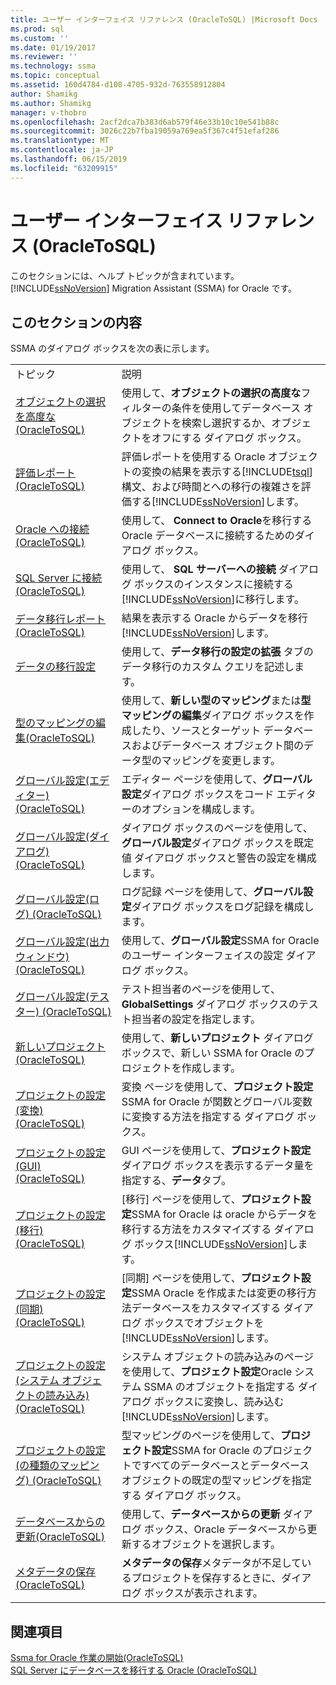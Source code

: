 ```yaml
---
title: ユーザー インターフェイス リファレンス (OracleToSQL) |Microsoft Docs
ms.prod: sql
ms.custom: ''
ms.date: 01/19/2017
ms.reviewer: ''
ms.technology: ssma
ms.topic: conceptual
ms.assetid: 160d4784-d108-4705-932d-763558912804
author: Shamikg
ms.author: Shamikg
manager: v-thobro
ms.openlocfilehash: 2acf2dca7b383d6ab579f46e33b10c10e541b88c
ms.sourcegitcommit: 3026c22b7fba19059a769ea5f367c4f51efaf286
ms.translationtype: MT
ms.contentlocale: ja-JP
ms.lasthandoff: 06/15/2019
ms.locfileid: "63209915"
---
```

# <a name="user-interface-reference-oracletosql"></a>ユーザー インターフェイス リファレンス (OracleToSQL)
このセクションには、ヘルプ トピックが含まれています。 [!INCLUDE[ssNoVersion](../../includes/ssnoversion-md.md)] Migration Assistant (SSMA) for Oracle です。  
  
## <a name="in-this-section"></a>このセクションの内容  
SSMA のダイアログ ボックスを次の表に示します。  
  
|||  
|-|-|  
|トピック|説明|  
|[オブジェクトの選択を高度な&#40;OracleToSQL&#41;](../../ssma/oracle/advanced-object-selection-oracletosql.md)|使用して、**オブジェクトの選択の高度な**フィルターの条件を使用してデータベース オブジェクトを検索し選択するか、オブジェクトをオフにする ダイアログ ボックス。|  
|[評価レポート&#40;OracleToSQL&#41;](../../ssma/oracle/assessment-report-oracletosql.md)|評価レポートを使用する Oracle オブジェクトの変換の結果を表示する[!INCLUDE[tsql](../../includes/tsql-md.md)]構文、および時間とへの移行の複雑さを評価する[!INCLUDE[ssNoVersion](../../includes/ssnoversion-md.md)]します。|  
|[Oracle への接続&#40;OracleToSQL&#41;](../../ssma/oracle/connect-to-oracle-oracletosql.md)|使用して、 **Connect to Oracle**を移行する Oracle データベースに接続するためのダイアログ ボックス。|  
|[SQL Server に接続&#40;OracleToSQL&#41;](../../ssma/oracle/connect-to-sql-server-oracletosql.md)|使用して、 **SQL サーバーへの接続** ダイアログ ボックスのインスタンスに接続する[!INCLUDE[ssNoVersion](../../includes/ssnoversion-md.md)]に移行します。|  
|[データ移行レポート&#40;OracleToSQL&#41;](../../ssma/oracle/data-migration-report-oracletosql.md)|結果を表示する Oracle からデータを移行[!INCLUDE[ssNoVersion](../../includes/ssnoversion-md.md)]します。|  
|[データの移行設定](data-migration-settings-oracletosql.md)|使用して、**データ移行の設定の拡張** タブのデータ移行のカスタム クエリを記述します。|  
|[型のマッピングの編集&#40;OracleToSQL&#41;](../../ssma/oracle/edit-type-mapping-oracletosql.md)|使用して、**新しい型のマッピング**または**型マッピングの編集**ダイアログ ボックスを作成したり、ソースとターゲット データベースおよびデータベース オブジェクト間のデータ型のマッピングを変更します。|  
|[グローバル設定&#40;エディター&#41; &#40;OracleToSQL&#41;](../../ssma/oracle/global-settings-editor-oracletosql.md)|エディター ページを使用して、**グローバル設定**ダイアログ ボックスをコード エディターのオプションを構成します。|  
|[グローバル設定&#40;ダイアログ&#41;  &#40;OracleToSQL&#41;](../../ssma/oracle/global-settings-dialogs-oracletosql.md)|ダイアログ ボックスのページを使用して、**グローバル設定**ダイアログ ボックスを既定値 ダイアログ ボックスと警告の設定を構成します。|  
|[グローバル設定&#40;ログ&#41; &#40;OracleToSQL&#41;](../../ssma/oracle/global-settings-logging-oracletosql.md)|ログ記録 ページを使用して、**グローバル設定**ダイアログ ボックスをログ記録を構成します。|  
|[グローバル設定&#40;出力ウィンドウ&#41;  &#40;OracleToSQL&#41;](../../ssma/oracle/global-settings-output-window-oracletosql.md)|使用して、**グローバル設定**SSMA for Oracle のユーザー インターフェイスの設定 ダイアログ ボックス。|  
|[グローバル設定&#40;テスター&#41; &#40;OracleToSQL&#41;](../../ssma/oracle/global-settings-tester-oracletosql.md)|テスト担当者のページを使用して、 **GlobalSettings**  ダイアログ ボックスのテスト担当者の設定を指定します。|  
|[新しいプロジェクト&#40;OracleToSQL&#41;](../../ssma/oracle/new-project-oracletosql.md)|使用して、**新しいプロジェクト** ダイアログ ボックスで、新しい SSMA for Oracle のプロジェクトを作成します。|  
|[プロジェクトの設定&#40;変換&#41; &#40;OracleToSQL&#41;](../../ssma/oracle/project-settings-conversion-oracletosql.md)|変換 ページを使用して、**プロジェクト設定**SSMA for Oracle が関数とグローバル変数に変換する方法を指定する ダイアログ ボックス。|  
|[プロジェクトの設定&#40;GUI&#41; &#40;OracleToSQL&#41;](../../ssma/oracle/project-settings-gui-oracletosql.md)|GUI ページを使用して、**プロジェクト設定**ダイアログ ボックスを表示するデータ量を指定する、**データ**タブ。|  
|[プロジェクトの設定&#40;移行&#41; &#40;OracleToSQL&#41;](../../ssma/oracle/project-settings-migration-oracletosql.md)|[移行] ページを使用して、**プロジェクト設定**SSMA for Oracle は oracle からデータを移行する方法をカスタマイズする ダイアログ ボックス[!INCLUDE[ssNoVersion](../../includes/ssnoversion-md.md)]します。|  
|[プロジェクトの設定&#40;同期&#41; &#40;OracleToSQL&#41;](../../ssma/oracle/project-settings-synchronization-oracletosql.md)|[同期] ページを使用して、**プロジェクト設定**SSMA Oracle を作成または変更の移行方法データベースをカスタマイズする ダイアログ ボックスでオブジェクトを[!INCLUDE[ssNoVersion](../../includes/ssnoversion-md.md)]します。|  
|[プロジェクトの設定&#40;システム オブジェクトの読み込み&#41; &#40;OracleToSQL&#41;](../../ssma/oracle/project-settings-loading-system-objects-oracletosql.md)|システム オブジェクトの読み込みのページを使用して、**プロジェクト設定**Oracle システム SSMA のオブジェクトを指定する ダイアログ ボックスに変換し、読み込む[!INCLUDE[ssNoVersion](../../includes/ssnoversion-md.md)]します。|  
|[プロジェクトの設定&#40;の種類のマッピング&#41; &#40;OracleToSQL&#41;](../../ssma/oracle/project-settings-type-mapping-oracletosql.md)|型マッピングのページを使用して、**プロジェクト設定**SSMA for Oracle のプロジェクトですべてのデータベースとデータベース オブジェクトの既定の型マッピングを指定する ダイアログ ボックス。|  
|[データベースからの更新&#40;OracleToSQL&#41;](../../ssma/oracle/refresh-from-database-oracletosql.md)|使用して、**データベースからの更新** ダイアログ ボックス、Oracle データベースから更新するオブジェクトを選択します。|  
|[メタデータの保存&#40;OracleToSQL&#41;](../../ssma/oracle/save-metadata-oracletosql.md)|**メタデータの保存**メタデータが不足しているプロジェクトを保存するときに、ダイアログ ボックスが表示されます。|  
  
## <a name="see-also"></a>関連項目  
[Ssma for Oracle 作業の開始&#40;OracleToSQL&#41;](../../ssma/oracle/getting-started-with-ssma-for-oracle-oracletosql.md)  
[SQL Server にデータベースを移行する Oracle &#40;OracleToSQL&#41;](../../ssma/oracle/migrating-oracle-databases-to-sql-server-oracletosql.md)  
  

